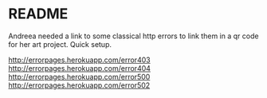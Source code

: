# README

Andreea needed a link to some classical http errors to link them in a qr code for her art project. Quick setup.

http://errorpages.herokuapp.com/error403
http://errorpages.herokuapp.com/error404
http://errorpages.herokuapp.com/error500
http://errorpages.herokuapp.com/error502
